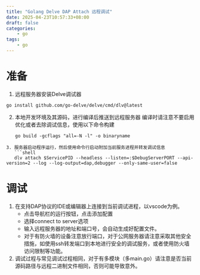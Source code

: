 ```yaml
---
title: "Golang Delve DAP Attach 远程调试"
date: 2025-04-23T10:57:33+08:00
draft: false
categories:
    - go
tags:
    - go
---
```

# 准备
1. 远程服务器安装Delve调试器
```shell
go install github.com/go-delve/delve/cmd/dlv@latest 
```
2. 本地开发环境及其源码，进行编译后推送到远程服务器
   编译时请注意不要启用优化或者去除调试信息，使用以下命令构建
   
   ```shell
   go build -gcflags "all=-N -l" -o binaryname
```
3. 服务器启动程序运行，然后使用命令行启动附加当前服务进程并转发调试信息
   ```shell
   dlv attach $ServicePID --headless --listen=:$DebugServerPORT --api-version=2 --log --log-output=dap,debugger --only-same-user=false
```
# 调试
1. 在支持DAP协议的IDE或编辑器上连接到当前调试进程，以vscode为例。
   - 点击导航栏的运行按钮，点击添加配置
   - 选择connect to server选项
   - 输入远程服务器的地址和端口号，会自动生成好配置文件。
   - 对于有防火墙的设备注意放行端口，对于公网服务器请注意采取其他安全措施，如使用ssh转发端口到本地进行安全的调试服务，或者使用防火墙访问限制等功能。
2. 调试过程与常见调试过程相同，对于有多模块（多main.go）请注意是否当前源码路径与远程二进制文件相同，否则可能导致意外。
